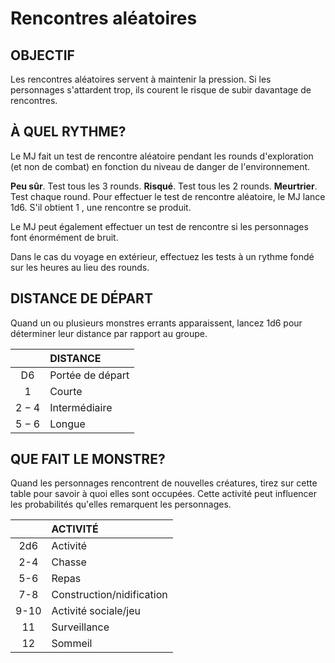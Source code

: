 # Rencontres aléatoires 

## OBJECTIF

Les rencontres aléatoires servent à maintenir la pression. Si les personnages s'attardent trop, ils courent le risque de subir davantage de rencontres.

## À QUEL RYTHME?

Le MJ fait un test de rencontre aléatoire pendant les rounds d'exploration (et non de combat) en fonction du niveau de danger de l'environnement.

**Peu sûr**. Test tous les 3 rounds.
**Risqué**. Test tous les 2 rounds.
**Meurtrier**. Test chaque round.
Pour effectuer le test de rencontre aléatoire, le MJ lance 1d6. S'il obtient 1 , une rencontre se produit.

Le MJ peut également effectuer un test de rencontre si les personnages font énormément de bruit.

Dans le cas du voyage en extérieur, effectuez les tests à un rythme fondé sur les heures au lieu des rounds.

## DISTANCE DE DÉPART

Quand un ou plusieurs monstres errants apparaissent, lancez 1d6 pour déterminer leur distance par rapport au groupe.

|       | DISTANCE         |
| :---: | :--------------- |
|  D6   | Portée de départ |
|   1   | Courte           |
| $2-4$ | Intermédiaire    |
| $5-6$ | Longue           |

## QUE FAIT LE MONSTRE?

Quand les personnages rencontrent de nouvelles créatures, tirez sur cette table pour savoir à quoi elles sont occupées. Cette activité peut influencer les probabilités qu'elles remarquent les personnages.

|      | ACTIVITÉ                  |
| :--: | :------------------------ |
| 2d6  | Activité                  |
| 2-4  | Chasse                    |
| 5-6  | Repas                     |
| 7-8  | Construction/nidification |
| 9-10 | Activité sociale/jeu      |
|  11  | Surveillance              |
|  12  | Sommeil                   |
